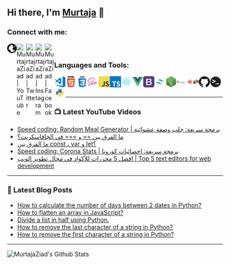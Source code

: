 ## Hi there, I'm [Murtaja][website] 👋

### Connect with me:

[<img align="left" alt="MurtajaZiad.xyz" width="22px" src="https://raw.githubusercontent.com/iconic/open-iconic/master/svg/globe.svg" />][website]
[<img align="left" alt="MurtajaZiad | YouTube" width="22px" src="https://cdn.jsdelivr.net/npm/simple-icons@v3/icons/youtube.svg" />][youtube]
[<img align="left" alt="MurtajaZiad | Twitter" width="22px" src="https://cdn.jsdelivr.net/npm/simple-icons@v3/icons/twitter.svg" />][twitter]
[<img align="left" alt="MurtajaZiad | Instagram" width="22px" src="https://cdn.jsdelivr.net/npm/simple-icons@v3/icons/instagram.svg" />][instagram]
[<img align="left" alt="MurtajaZiad | Facebook" width="22px" src="https://cdn.jsdelivr.net/npm/simple-icons@v3/icons/facebook.svg" />][facebook]
<br />

### Languages and Tools:

<img align="left" alt="Visual Studio Code" width="26px" src="https://raw.githubusercontent.com/github/explore/80688e429a7d4ef2fca1e82350fe8e3517d3494d/topics/visual-studio-code/visual-studio-code.png" />

<img align="left" alt="HTML5" width="26px" src="https://raw.githubusercontent.com/github/explore/80688e429a7d4ef2fca1e82350fe8e3517d3494d/topics/html/html.png" />

<img align="left" alt="CSS3" width="26px" src="https://raw.githubusercontent.com/github/explore/80688e429a7d4ef2fca1e82350fe8e3517d3494d/topics/css/css.png" />

<img align="left" alt="Sass" width="26px" src="https://raw.githubusercontent.com/github/explore/80688e429a7d4ef2fca1e82350fe8e3517d3494d/topics/sass/sass.png" />

<img align="left" alt="JavaScript" width="26px" src="https://raw.githubusercontent.com/github/explore/80688e429a7d4ef2fca1e82350fe8e3517d3494d/topics/javascript/javascript.png" />

<img align="left" alt="TypeScript" width="26px" src="https://raw.githubusercontent.com/github/explore/80688e429a7d4ef2fca1e82350fe8e3517d3494d/topics/typescript/typescript.png" />

<img align="left" alt="React" width="26px" src="https://raw.githubusercontent.com/github/explore/80688e429a7d4ef2fca1e82350fe8e3517d3494d/topics/react/react.png" />

<img align="left" alt="Vue" width="26px" src="https://raw.githubusercontent.com/github/explore/80688e429a7d4ef2fca1e82350fe8e3517d3494d/topics/vue/vue.png" />

<img align="left" alt="Bootstrap" width="26px" src="https://raw.githubusercontent.com/github/explore/80688e429a7d4ef2fca1e82350fe8e3517d3494d/topics/bootstrap/bootstrap.png" />

<img align="left" alt="TailwindCSS" width="26px" src="https://raw.githubusercontent.com/github/explore/80688e429a7d4ef2fca1e82350fe8e3517d3494d/topics/tailwind/tailwind.png" />

<img align="left" alt="Node.js" width="26px" src="https://raw.githubusercontent.com/github/explore/80688e429a7d4ef2fca1e82350fe8e3517d3494d/topics/nodejs/nodejs.png" />

<img align="left" alt="MongoDB" width="26px" src="https://raw.githubusercontent.com/github/explore/80688e429a7d4ef2fca1e82350fe8e3517d3494d/topics/mongodb/mongodb.png" />

<img align="left" alt="Git" width="26px" src="https://raw.githubusercontent.com/github/explore/80688e429a7d4ef2fca1e82350fe8e3517d3494d/topics/git/git.png" />

<img align="left" alt="GitHub" width="26px" src="https://raw.githubusercontent.com/github/explore/78df643247d429f6cc873026c0622819ad797942/topics/github/github.png" />

<img align="left" alt="Terminal" width="26px" src="https://raw.githubusercontent.com/github/explore/80688e429a7d4ef2fca1e82350fe8e3517d3494d/topics/terminal/terminal.png" />

<img align="left" alt="Python" width="26px" src="https://raw.githubusercontent.com/github/explore/80688e429a7d4ef2fca1e82350fe8e3517d3494d/topics/python/python.png" />

<br />
<br />

---

### 📺 Latest YouTube Videos

<!-- YOUTUBE:START -->
- [Speed coding: Random Meal Generator | برمجة سريعة: جلب وصفة عشوائية](https://www.youtube.com/watch?v=susC3-YxAa4)
- [ما الفرق بين == و === في الجافاسكربت؟](https://www.youtube.com/watch?v=EUDfn_pxrx4)
- [ما الفرق بين const ، var و let؟](https://www.youtube.com/watch?v=t2Gy_iFbLY8)
- [Speed coding: Corona Stats | برمجة سريعة: احصائيات كورونا](https://www.youtube.com/watch?v=lH0gipJ7x9I)
- [افضل 5 محررات للأكواد في مجال تطوير الويب | Top 5 text editors for web development](https://www.youtube.com/watch?v=mMgb592IFZg)
<!-- YOUTUBE:END -->

---

### 📕 Latest Blog Posts

<!-- BLOG-POST-LIST:START -->
- [How to calculate the number of days between 2 dates in Python?](https://blog.murtajaziad.xyz/how-to-calculate-the-number-of-days-between-2-dates-in-python/)
- [How to flatten an array in JavaScript?](https://blog.murtajaziad.xyz/how-to-flatten-an-array-in-javascript/)
- [Divide a list in half using Python.](https://blog.murtajaziad.xyz/divide-a-list-in-half-using-python/)
- [How to remove the last character of a string in Python?](https://blog.murtajaziad.xyz/how-to-remove-the-last-character-of-a-string-in-python/)
- [How to remove the first character of a string in Python?](https://blog.murtajaziad.xyz/how-to-remove-the-first-character-of-a-string-in-python/)
<!-- BLOG-POST-LIST:END -->

---

<img align="left" alt="MurtajaZiad's Github Stats" src="https://github-readme-stats.vercel.app/api?username=MurtajaZiad&show_icons=true&hide_border=true&count_private=true" />

[website]: https://murtajaziad.xyz
[twitter]: https://twitter.com/MurtajaZiad_
[youtube]: https://www.youtube.com/channel/UCjurfkhxHmwQMlXqRjLEBKg
[instagram]: https://instagram.com/MurtajaZiad
[facebook]: https://www.facebook.com/MurtajaZiadOfficial
